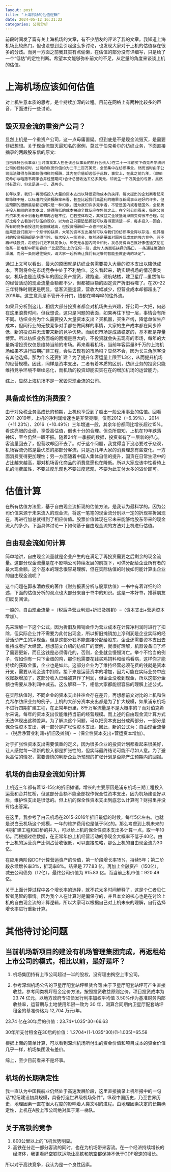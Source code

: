 ```yaml
---
layout: post
title: "上海机场的估值逻辑"
date: 2024-05-12 16:31:22
categories: 公司分析
---
```


前段时间发了篇有关上海机场的文章，有不少朋友的评论了我的文章。我知道上海机场比较热门，但也没想到会引起这么多讨论，也发现大家对于上机的估值存在很多的分歧。而另一方面之前我其实有点偷懒，在估值的部分没有详细写，只是给了一个“低估”的定性判断。希望本文能够弥补前文的不足，从定量的角度来谈谈上机的估值。

# 上海机场应该如何估值
对上机生意本质的思考，是个持续加深的过程。目前在网络上有两种比较多的声音，下面进行一些讨论。

## 毁灭现金流的重资产公司？
显然上机是一个重资产公司，这一点毋庸置疑。但到底是不是现金流毁灭，是需要仔细想想。关于现金流毁灭最知名的案例，莫过于伯克希尔的纺织业务，下面直接摘录的两段股东信的原文:
```
当巴菲特合伙事业(当时由我本人担任该合伙事业的执行合伙人)在二十一年前买下伯克希尔纺织公司的控制权时，公司的账面价值约为二千二百万美元，全部集中在纺织事业，然而当时由于公司无法赚得与账面价值相称的报酬，其内在价值却远低于此数，事实上，在此之前九年，(即伯克希尔与哈撒韦两家合并经营期间)合计总营收达五亿多美元，却发生一千万美金的亏损，虽然时有盈利，但总是进一步、退两步。
```

```
长年以来，我们一再面临投入大量的资本支出以降低变动成本的抉择，每次提出的企划案看起来都稳赚不赔，以标准的投资报酬率来看，甚至比起我们高盈利的糖果与新闻事业还好的许多，但这预期的报酬最后都证明只是一种幻象，因为我们许多竞争者，不管是国内或者是国外，全都勇于投入相同的资本支出，使得降低的成本被迫全数反应在售价之上，在个别公司看来，每家公司的资本支出计划看起来都再合理不过，在若整体观之，其效益完全被抵消掉而变得很不合理，就好比每个去看游行队伍的观众，以为自己只要垫垫脚就可以看得更清楚一样，每多投入一回合，所有的竞争者投注的金额就越高，但投资报酬却一点也不见起色。
结果是我们面对一个悲惨的抉择，大笔的资本支出虽然可以令我们的纺织事业得以存活，但其相对的投资报酬却是少得可怜，每次投入一笔资金，依然还是要面对国外低成本的强力竞争，若不再继续投资，将使我们更不具竞争力，即使是与国内同业相比，我总觉得自己就好像伍迪艾伦在他某一部电影中所形容的:“比起历史上的任何一刻，此时人类面临抉择的路口，一条通往绝望的深渊，而另一条则通往毁灭，请大家一起祈祷让我们有足够的智能去做正确的决定”。
```

通过上文可以看出，最大的原因就是纺织业务需要投入大量的资本支出以降低成本，否则将会在市场竞争中处于不利地位。这么看起来，确实跟机场的情况很类似，机场也是连续多年的固定资产投资，建跑道，建航站楼，建卫星厅...虽然每年的经营活动的现金流量金额都不少，但都被巨额的固定资产折旧吞噬了。在20-22三年特殊时期更是明显，低客流量运营，营收大幅减少，但营业成本却都超出了2019年。这生意真是不管开不开门，钱都在哗哗哗的往外流。

如果只分析到这儿，相信大部分投资者都会对机场失去兴趣，好公司一大把，何必在这里浪费时间。但我想说，这只是问题的表面，如果再往下想一层，事情会有所不同。纺织业务为什么需要投入大量资本支出？买机器，买生产线，降低单位生产成本，但同行业的无数竞争对手都在做同样的事情，大家的生产成本都在同步降低，新的投资并无法带来新的竞争优势。而纺织市场是成熟稳定的，基本都是存量博弈。所以纺织业务面临的困境是巨大的，不投资就会失去现有的市场，每年的大量新增投资仅仅是维持当前的市场。再来看看机场，当前年客运量8千万的上海机场如果不进行四期扩建工程，会失去现有的市场吗？显然不会，因为长三角旅客没有其他选择。那为什么还要扩建？为了提升年客运量上限至1.3亿，从而提升机场的经营规模。因此，同样是资本支出，二者有着本质的区别，纺织业务的投资只能维持竞争环境不继续恶化，而机场的投资却能实实在在的增加机场的运营能力。

综上，显然上海机场不是一家毁灭现金流的公司。

## 具备成长性的消费股？
由于对免税业务高成长的预期，上机也享受到了超出一般公用事业的估值。回看2011-2019年，上机的净利润增速也是非常亮眼，仅有2012（+6.39%）、2014（+11.23%）、2016（+10.49%）三年增速一般，其余年份都同比增长超过15%。看这亮眼的业绩，享受高估值，倒也十分的合理。但总所周知，上机在19年跌落神坛，至今仍然一蹶不振。随着24年一季报的数据，投资者有了一层新的担心，客流量回去了，但营收却回不去了。对于这个问题，我觉得当下没必要过于悲观，机场客流仍然是最优质的那部分客流，只是近几年大家的消费理念有些变化。一方面消费变得更加理性；另一方面随着中国人集体自信的提升，国货在日常生活中的占比越来越高，那对机场香化商品的消费意愿也在降低。所以大家应该中性看待上机的消费属性，不要过度乐观也不要过度悲观，不要为此支付太多的溢价即可。

# 估值计算
在所有估值方法里，基于自由现金流折现的估值方法，是我认为最科学的。因为公司价值来源于未来流入的现金流，将这一笔笔的现金流分别以一定的折现率折回现在，再进行加总就得到了相应价值。股票价值体现在它未来能够给股东带来的现金流入的多少。下面具体讨论一下如何基于自由现金流的方法对上机进行估值。

## 自由现金流如何计算
简单地讲，自由现金流量就是企业产生的在满足了再投资需要之后剩余的现金流量。这部分现金流量是在不影响公司持续发展的前提下，可供分配给企业所有者的最大现金额。这个基本的理念很容易理解，但在实际估值的时候如何能计算出企业的自由现金流呢？

这个问题在郭永清教授的著作《财务报表分析与股票估值》一书中有着详细的论述，下面的估值分析的观点也大部分来自于书中的知识。这是一本好书，推荐朋友们反复阅读。

一般的，自由现金流量 =（税后净营业利润+折旧及摊销）–（资本支出+营运资本增加）。

先来理解一下这个公式，因为折旧及摊销会作为营业成本在计算净利润时进行了扣除，但实际企业并不需要为此付出现金，所以折旧摊销加上净利润是企业实际的经营活动产生的净现金。但是这部分钱不能直接分配给股东，企业还需要资本支出去维持或者扩大经营。想想前文介绍的纺织厂的案例，就很好理解，机器设备旧了坏了需要更新，而且这钱是必须得花的，否则，企业就会慢慢消亡。举个不恰当的例子，假如你有一只下金蛋的鸡，那你也需要花钱买鸡饲料和给鸡看病，这样你才能持续的获取金蛋，企业也是如此。这部分企业为了维持经营必须花费的钱就是资本开支，需要从现金流中扣除。接下来是运营资本的增加，因为可能在实际业务中应收账款增加了，这部分收入已经被算作了利润，但企业没收到现金，所以这部分金额也需要从净利润中减去。这么解释一下，相信大家都能很容易的理解上述公式。

在实际估值时，不同企业的资本支出往往会存在差异。再想想前文对比的上机和伯克希尔纺织业务的例子，上机的大部分资本支出都是为了扩大规模，如果浦东机场不进行四期扩建工程，在正常年份里，8千万客流量是不是大概率的？而对伯克希尔来说，每年的资本支出仅能维持当前的经营规模。而上述的自由现金流计算方式无法体现出这种差异。为了解决这个问题，可以把资本支出分成两部分，一部分是保全性资本支出，另一部分是扩张性资本支出。因此，新的公式为：自由现金流量 =（税后净营业利润+折旧及摊销）–（保全性资本支出+营运资本增加）。

对于扩张性资本支出需要慎重的定义，因为很多企业的投资计划都看起来很美好，让人感觉每一项新的投入都是扩张性的，但实际最终结论可能不尽如人意。为了避免高估的情况，需要谨慎的判断企业所预想的扩张计划是否能产生预期内的回报。

## 机场的自由现金流如何计算
上机近三年都有着12-15亿的折旧摊销，增长的主要原因是浦东机场三期工程投入运营和合并虹桥，但这部分金额不能全部视作保全性资本支出。因为机场建设好以后，维护性支出是很低的。但上机的保全性资本支出到底怎么计算呢？财报里并没有给出答案。

在这里，我参考了白云机场在2015-2016年折旧最低的时候，每年5亿左右。也就是说白云机场这个规模，一年的维护费用也是低于5亿的。那么考虑到上机未来的4期扩建工程和虹桥的并入，可以给上机的保全性资本支出多计算一点，取一年10亿。而根据过往数据，在正常年份上机经营活动的净现金大概率不低于40亿。由于上机的运营资产比例占营收很低，可以直接忽略，那么上机的自由现金流为30亿。

在应用两阶段DCF计算营运资产的价值，第一阶段增长率15%，持续5年；第二阶段永续增长率3%，折现率8%。结果是 777.83 亿。再加上金融资产（150亿），减去公司债务（12亿），最终公司价值为 915.83 亿。而当前上机市值：920.49亿。

关于上面计算过程中各个增长率的选择，就不花太多时间解释了，这是个仁者见仁智者见智的事情。因为我个人在计算时是偏保守的，并且本文的核心也是在讨论上机的自由现金流的计算逻辑，所以大家可以根据自己对上机未来的理解，自行选择增长率进行重新计算。


# 其他待讨论问题
## 当前机场新项目的建设有机场管理集团完成，再返租给上市公司的模式，相比以前，是好是坏？
1. 机场集团持有上市公司超过一半的股权，没有理由掏空上市公司。

2. 参考深圳机场公告的卫星厅配套站坪租赁合同
由于卫星厅配套站坪可产生直接收益，参考同类机坪租金定价方法，按照投资收益原则定价。项目投资成本为 23.74 亿元，以地方政府专项债发行利率加权平均值 3.50%作为基准财务内部收益率，运营期与土地使用年限一致为 30 年，测算合同期内卫星厅配套站坪租金的基准价格为 12,704 万元/年。

23.74 亿在30年后的价值：23.74*1.035^30=66.63

30年所支付租金在30后的价值：1.2704*(1-1.035^30)/(1-1.035)=65.58

根据上面的简单计算，可以看到深圳机场所付出的资金价值和项目成本的资金价值几乎一样，机场集团没有差价。

综上，至少目前看来不是坏事。

## 机场的长期确定性
我一直认为中国民航业仍然处于高速发展阶段，这里直接摘录上机年报中的一句话“枢纽建设初具规模，具备打造世界级机场条件”。纵观中国历史，乃至世界历史，地理因素一直在很大程度的影响着人类文明的进程。由地理因素决定的长期确定性，上机在A股上市公司绝对属于第一梯队。

## 关于高铁的竞争
1. 800公里以上的飞机优势明显。
2. 高铁在分走一部分客流的同时，也在为机场带来客流。在一个经济持续增长的经济体，我更看好空铁联运能让高铁和航空都保持不低于GDP增速的增长。

所以对于高铁竞争，我认为是一个良性因素。